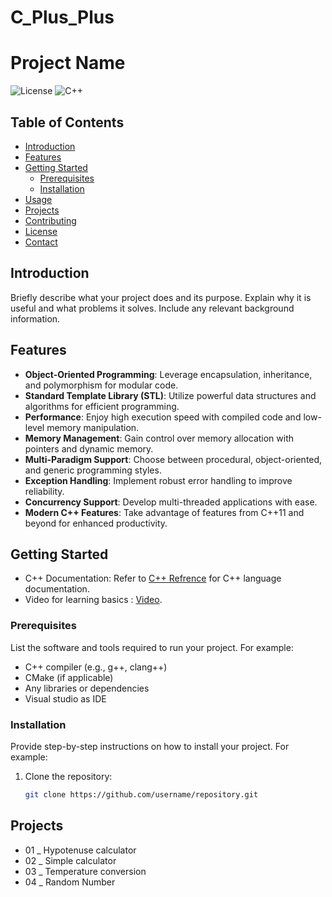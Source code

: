# C_Plus_Plus
# Project Name

![License](https://img.shields.io/badge/license-MIT-blue.svg) ![C++](https://img.shields.io/badge/C%2B%2B-11%2B-blue.svg) 

## Table of Contents
- [Introduction](#introduction)
- [Features](#features)
- [Getting Started](#getting-started)
  - [Prerequisites](#prerequisites)
  - [Installation](#installation)
- [Usage](#usage)
- [Projects](#projects)
- [Contributing](#contributing)
- [License](#license)
- [Contact](#contact)

## Introduction

Briefly describe what your project does and its purpose. Explain why it is useful and what problems it solves. Include any relevant background information.

## Features

- **Object-Oriented Programming**: Leverage encapsulation, inheritance, and polymorphism for modular code.
- **Standard Template Library (STL)**: Utilize powerful data structures and algorithms for efficient programming.
- **Performance**: Enjoy high execution speed with compiled code and low-level memory manipulation.
- **Memory Management**: Gain control over memory allocation with pointers and dynamic memory.
- **Multi-Paradigm Support**: Choose between procedural, object-oriented, and generic programming styles.
- **Exception Handling**: Implement robust error handling to improve reliability.
- **Concurrency Support**: Develop multi-threaded applications with ease.
- **Modern C++ Features**: Take advantage of features from C++11 and beyond for enhanced productivity.

## Getting Started
- C++ Documentation: Refer to [C++ Refrence](https://cppreference.com) for C++ language documentation.
- Video for learning basics : [Video](https://youtu.be/-TkoO8Z07hI?si=fvr23okmGWSxWvey).

### Prerequisites

List the software and tools required to run your project. For example:

- C++ compiler (e.g., g++, clang++)
- CMake (if applicable)
- Any libraries or dependencies
- Visual studio as IDE

### Installation

Provide step-by-step instructions on how to install your project. For example:

1. Clone the repository:
   ```bash
   git clone https://github.com/username/repository.git
## Projects 
  - 01 _ Hypotenuse calculator
  - 02 _ Simple calculator
  - 03 _ Temperature conversion
  - 04 _ Random Number 
